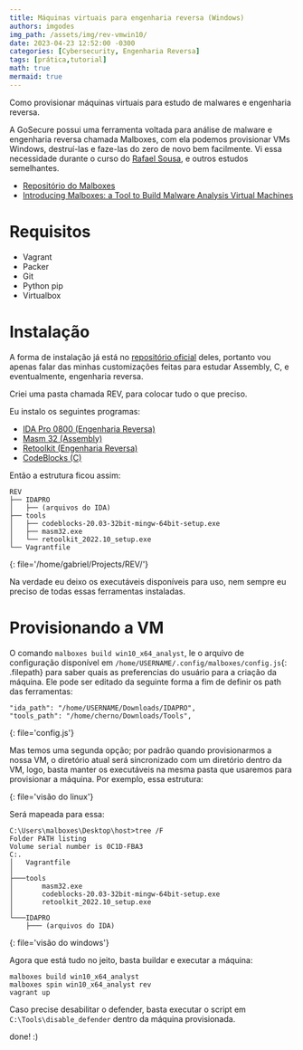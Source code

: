 ```yaml
---
title: Máquinas virtuais para engenharia reversa (Windows) 
authors: imgodes
img_path: /assets/img/rev-vmwin10/
date: 2023-04-23 12:52:00 -0300
categories: [Cybersecurity, Engenharia Reversa]
tags: [prática,tutorial]
math: true
mermaid: true
---
```


Como provisionar máquinas virtuais para estudo de malwares e engenharia reversa.

A GoSecure possui uma ferramenta voltada para análise de malware e engenharia reversa chamada Malboxes, com ela podemos provisionar VMs Windows, destruí-las e faze-las do zero de novo bem facilmente. Vi essa necessidade durante o curso do [Rafael Sousa](https://www.instagram.com/hackingnaweboficial/), e outros estudos semelhantes.

- [Repositório do Malboxes](https://github.com/GoSecure/malboxes)
- [Introducing Malboxes: a Tool to Build Malware Analysis Virtual Machines](https://www.gosecure.net/blog/2017/02/16/introducing-malboxes-a-tool-to-build-malware-analysis-virtual-machines/)


# Requisitos
- Vagrant
- Packer
- Git 
- Python pip
- Virtualbox 

# Instalação
A forma de instalação já está no [repositório oficial](https://github.com/GoSecure/malboxes#installation) deles, portanto vou apenas falar das minhas customizações feitas para estudar Assembly, C, e eventualmente, engenharia reversa.

Criei uma pasta chamada REV, para colocar tudo o que preciso.

Eu instalo os seguintes programas:
- [IDA Pro 0800 (Engenharia Reversa)](https://hex-rays.com/ida-pro/)
- [Masm 32 (Assembly)](https://www.masm32.com/download.htm)
- [Retoolkit (Engenharia Reversa)](https://github.com/mentebinaria/retoolkit)
- [CodeBlocks (C)](https://www.codeblocks.org/)

Então a estrutura ficou assim: 
```
REV
├── IDAPRO
│   ├── (arquivos do IDA)
├── tools
│   ├── codeblocks-20.03-32bit-mingw-64bit-setup.exe
│   ├── masm32.exe
│   └── retoolkit_2022.10_setup.exe
└── Vagrantfile
```
{: file='/home/gabriel/Projects/REV/'}

Na verdade eu deixo os executáveis disponíveis para uso, nem sempre eu preciso de todas essas ferramentas instaladas.

# Provisionando a VM

O comando `malboxes build win10_x64_analyst`, le o arquivo de configuração disponível em `/home/USERNAME/.config/malboxes/config.js`{: .filepath} para saber quais as preferencias do usuário para a criação da máquina. Ele pode ser editado da seguinte forma a fim de definir os path das ferramentas:
```
"ida_path": "/home/USERNAME/Downloads/IDAPRO",
"tools_path": "/home/cherno/Downloads/Tools",
```
{: file='config.js'}

Mas temos uma segunda opção; por padrão quando provisionarmos a nossa VM, o diretório atual será sincronizado com um diretório dentro da VM, logo, basta manter os executáveis na mesma pasta que usaremos para provisionar a máquina. Por exemplo, essa estrutura:

{: file='visão do linux'}

Será mapeada para essa:
```
C:\Users\malboxes\Desktop\host>tree /F
Folder PATH listing
Volume serial number is 0C1D-FBA3
C:.
│   Vagrantfile
│
├───tools
│       masm32.exe
│       codeblocks-20.03-32bit-mingw-64bit-setup.exe
│       retoolkit_2022.10_setup.exe
│
└───IDAPRO
    ├─── (arquivos do IDA)
```
{: file='visão do windows'}

Agora que está tudo no jeito, basta buildar e executar a máquina:
```shell
malboxes build win10_x64_analyst
malboxes spin win10_x64_analyst rev
vagrant up
```

Caso precise desabilitar o defender, basta executar o script em `C:\Tools\disable_defender` dentro da máquina provisionada.

done! :)